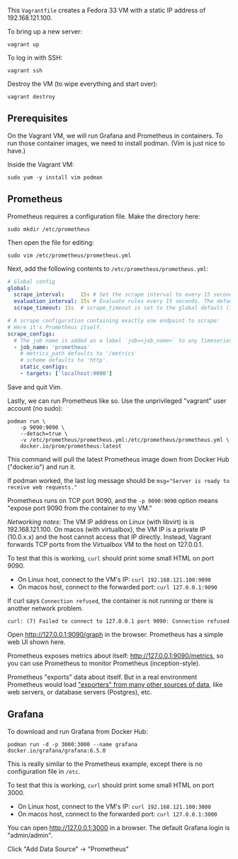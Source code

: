 This `Vagrantfile` creates a Fedora 33 VM with a static IP address of 192.168.121.100.

To bring up a new server:

```
vagrant up
```

To log in with SSH:

```
vagrant ssh
```

Destroy the VM (to wipe everything and start over):

```
vagrant destroy
```

## Prerequisites

On the Vagrant VM, we will run Grafana and Prometheus in containers. To run those container images, we need to install podman. (Vim is just nice to have.)

Inside the Vagrant VM:

```
sudo yum -y install vim podman
```

## Prometheus

Prometheus requires a configuration file. Make the directory here:

```
sudo mkdir /etc/prometheus
```

Then open the file for editing:
```
sudo vim /etc/prometheus/prometheus.yml
```

Next, add the following contents to `/etc/prometheus/prometheus.yml`:

```yaml
# Global config
global:
  scrape_interval:     15s # Set the scrape interval to every 15 seconds. Default is every 1 minute.
  evaluation_interval: 15s # Evaluate rules every 15 seconds. The default is every 1 minute.
  scrape_timeout: 15s  # scrape_timeout is set to the global default (10s).

# A scrape configuration containing exactly one endpoint to scrape:
# Here it's Prometheus itself.
scrape_configs:
  # The job name is added as a label `job=<job_name>` to any timeseries scraped from this config.
  - job_name: 'prometheus'
    # metrics_path defaults to '/metrics'
    # scheme defaults to 'http'.
    static_configs:
    - targets: ['localhost:9090']
```

Save and quit Vim.

Lastly, we can run Prometheus like so. Use the unprivileged "vagrant" user account (no sudo):

```
podman run \
    -p 9090:9090 \
    --detach=true \
    -v /etc/prometheus/prometheus.yml:/etc/prometheus/prometheus.yml \
    docker.io/prom/prometheus:latest
```

This command will pull the latest Prometheus image down from Docker Hub
("docker.io") and run it.

If podman worked, the last log message should be `msg="Server is ready to
receive web requests."`

Prometheus runs on TCP port 9090, and the `-p 9090:9090` option means "expose port 9090 from the container to my VM."

*Networking notes*: The VM IP address on Linux (with libvirt) is is 192.168.121.100. On macos (with virtualbox), the VM IP is a private IP (10.0.x.x) and the host cannot access that IP directly. Instead, Vagrant forwards TCP ports from the Virtualbox VM to the host on 127.0.0.1.

To test that this is working, `curl` should print some small HTML on port 9090.

* On Linux host, connect to the VM's IP: `curl 192.168.121.100:9090`
* On macos host, connect to the forwarded port: `curl 127.0.0.1:9090`

If curl says `Connection refused`, the container is not running or there is another network problem.

```
curl: (7) Failed to connect to 127.0.0.1 port 9090: Connection refused
```

Open http://127.0.0.1:9090/graph in the browser. Prometheus has a simple web UI shown here.

Prometheus exposes metrics about itself: http://127.0.0.1:9090/metrics,
so you can use Prometheus to monitor Prometheus (inception-style). 

Prometheus "exports" data about itself. But in a real environment Prometheus
would load ["exporters" from many other sources of
data](https://prometheus.io/docs/instrumenting/exporters/), like web servers,
or database servers (Postgres), etc.

## Grafana

To download and run Grafana from Docker Hub:

```
podman run -d -p 3000:3000 --name grafana docker.io/grafana/grafana:6.5.0
```

This is really similar to the Prometheus example, except there is no
configuration file in `/etc`.

To test that this is working, `curl` should print some small HTML on port 3000.

* On Linux host, connect to the VM's IP: `curl 192.168.121.100:3000`
* On macos host, connect to the forwarded port: `curl 127.0.0.1:3000`

You can open http://127.0.0.1:3000 in a browser. The default Grafana login is "admin/admin".

Click "Add Data Source" -> "Prometheus"
